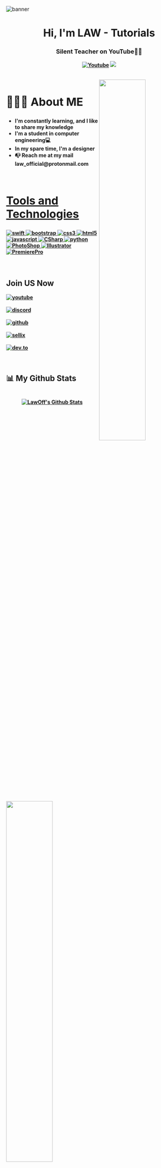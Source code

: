 ![banner](https://i.imgur.com/jgNwkmt.jpg)
<h1 align ="center">Hi, I'm LAW - Tutorials</h1>
<h3 align = "center"><strong>Silent Teacher on YouTube👩‍💻 </h3>
  
<p align="center">
    <a href="https://www.youtube.com/channel/UCbfGHhyeHpKXF5rl1cRfvbg?sub_confirmation=1">
      <img alt="Youtube" title="Youtube" src="https://img.shields.io/badge/-YouTube-red?style=for-the-badge&logo=youtube&logoColor=white"/></a>
  <a href="https://discord.gg/cPKc5B6Gnv" alt="Dev Pro Tips Discussion & Support Server">
    <img src="https://img.shields.io/discord/836621542917275668?color=7289DA&labelColor=4a64bd&logo=discord&logoColor=white&style=for-the-badge"/></a>
  </p>
</p>
<br>

<img src = "https://i.imgur.com/yb4hY6S.png" align ="right" width = 50%>
<div align = left width = 50%>
<h2 style="font-size:30px"><b> 🙋🏻‍♂️ About ME <b></h2>
<ul>
<li>I'm constantly learning, and I like to share my knowledge</li>
<li>I'm a student in computer engineering💻</li>
<li>In my spare time, I'm a designer</li>
<li>📭 Reach me at my mail law_official@protonmail.com</li>
<ul>
</div>
<br>


<h2 style="font-size:30px" align ="left" width = 100%><u>Tools and Technologies</u></h2>
<p align="left"> <a href="https://www.apple.com/swift/" target="_blank"> <img src="https://img.shields.io/badge/Swift-FFFFFF?style=for-the-badge&logo=ios&logoColor=black" alt="swift" /> </a> <a href="https://getbootstrap.com" target="_blank"> <img src="https://img.shields.io/badge/Bootstrap-563D7C?style=for-the-badge&logo=bootstrap&logoColor=white" alt="bootstrap" /> </a> <a href="https://www.w3schools.com/css/" target="_blank"> <img src="https://img.shields.io/badge/CSS3-1572B6?style=for-the-badge&logo=css3&logoColor=white"
 alt="css3"  /> </a> <a href="https://www.w3.org/html/" target="_blank"> <img src="https://img.shields.io/badge/HTML5-E34F26?style=for-the-badge&logo=html5&logoColor=white" alt="html5" /> </a> <a href="https://www.javascript.com/" target="_blank"> <img src="https://img.shields.io/badge/JavaScript-ED8B00?style=for-the-badge&logo=javascript&logoColor=white" alt="javascript" /> </a> <a href="https://docs.microsoft.com/dotnet/csharp/" target="_blank"> <img src="https://img.shields.io/badge/CSharp-8b32a8?&style=for-the-badge&logo=csharp&logoColor=white" alt="CSharp" /> </a>  </a> <a href="https://www.python.org" target="_blank"> <img src="https://img.shields.io/badge/Python 3-FFD43B?style=for-the-badge&logo=python&logoColor=darkgreen" alt="python"  /> </a>
<a href="https://www.adobe.com/" target="_blank"> <img src="https://img.shields.io/badge/Photoshop-001e36?style=for-the-badge&logo=Adobe%20Photoshop&logoColor=white" alt="PhotoShop" /> </a> <a href="https://www.adobe.com/" target="_blank"> <img src="https://img.shields.io/badge/Illustrator-330000?&style=for-the-badge&logo=Adobe%20Illustrator&logoColor=yellow" alt="Illustrator" /> </a>  </a> <a href="https://www.adobe.com/" target="_blank"> <img src="https://img.shields.io/badge/Premiere-00005b?style=for-the-badge&logo=Adobe%20Premiere%20Pro&logoColor=white" alt="PremierePro"  /> </a>
<br>
<br>
<br>
<img src ="https://i.imgur.com/NHw4oi1.png" align = "left" width = 50%>
<div>
<h2  > Join US Now</h2>

[<img align="top" alt="youtube" src="https://img.shields.io/badge/Youtube-ff0000?style=for-the-badge&logo=youtube&logoColor=white" />](https://www.youtube.com/c/laaw_tutorials)
<br>  
[<img align="top" alt="discord" src="https://img.shields.io/badge/Discord-5165f6?style=for-the-badge&logo=discord&logoColor=white" />](https://discord.gg/cPKc5B6Gnv)
<br>  
[<img align="top" alt="github" src="https://img.shields.io/badge/GitHub-000000?style=for-the-badge&logo=github&logoColor=white" />](https://github.com/LawOff)
<br>  
[<img align="top" alt="sellix" src="https://img.shields.io/badge/Sellix-6a3ce2?logo=Stripe&logoColor=white&style=for-the-badge"/>](	
https://lawyt.sellix.io)
<br>  
[<img align="top" alt="dev.to" src="https://img.shields.io/badge/twitch-9147ff?logo=twitch&logoColor=white&style=for-the-badge"/>](https://www.youtube.com/watch?v=dQw4w9WgXcQ)
<br>  
</div>
<br>

## 📊 My Github Stats
<p align="center">
  <br/>
    <a href="https://github.com/LawOff/github-readme-stats"><img alt="LawOff's Github Stats" src="https://github-readme-stats.vercel.app/api?username=LawOff&show_icons=true&count_private=true&theme=react&hide_border=true&bg_color=0D1117" /></a>
  <a href="https://github.com/Chaitanya-Pratap-Singh/github-readme-stats"><img alt="Chaitanya-Pratap-Singh's Top Languages" src="https://github-readme-stats.vercel.app/api/top-langs/?username=LawOff&langs_count=8&count_private=true&layout=compact&theme=react&hide_border=true&bg_color=0D1117" /></a>
  <br/>
</p>

  ## ❤ Latest YouTube Videos

<p align="center">

<!-- YOUTUBE:START --><table><tr><td><a href="https://www.youtube.com/watch?v=QGo---Fn9wc"><img width="140px" src="https://i.ytimg.com/vi/QGo---Fn9wc/mqdefault.jpg"></a></td>
<td><a href="https://www.youtube.com/watch?v=QGo---Fn9wc">TOP 5 ChatGPT Extensions &lpar;2023&rpar;</a><br/>Feb 18, 2023</td></tr></table>
<table><tr><td><a href="https://www.youtube.com/watch?v=zQK1onDH4NM"><img width="140px" src="https://i.ytimg.com/vi/zQK1onDH4NM/mqdefault.jpg"></a></td>
<td><a href="https://www.youtube.com/watch?v=zQK1onDH4NM">Manage ALL Your APPs in A SINGLE ONE</a><br/>Feb 11, 2023</td></tr></table>
<table><tr><td><a href="https://www.youtube.com/watch?v=yExK6CvwTGg"><img width="140px" src="https://i.ytimg.com/vi/yExK6CvwTGg/mqdefault.jpg"></a></td>
<td><a href="https://www.youtube.com/watch?v=yExK6CvwTGg">Make Your Discord LOOK MODERN- Fluent Theme</a><br/>Aug 21, 2022</td></tr></table>
<table><tr><td><a href="https://www.youtube.com/watch?v=VZQSBsnobJA"><img width="140px" src="https://i.ytimg.com/vi/VZQSBsnobJA/mqdefault.jpg"></a></td>
<td><a href="https://www.youtube.com/watch?v=VZQSBsnobJA">How to EASILY Organize your Discord DM&#39;s</a><br/>Aug 16, 2022</td></tr></table>
<table><tr><td><a href="https://www.youtube.com/watch?v=ByNY60Nty4A"><img width="140px" src="https://i.ytimg.com/vi/ByNY60Nty4A/mqdefault.jpg"></a></td>
<td><a href="https://www.youtube.com/watch?v=ByNY60Nty4A">How to Check ALL your Discord STATS &lpar;2022&rpar;</a><br/>Aug 8, 2022</td></tr></table>
<!-- YOUTUBE:END -->

</p>
  
 

----
README Credit: [Chaitanya-Pratap-Singh](https://github.com/chaitanya-pratap-singh)  
